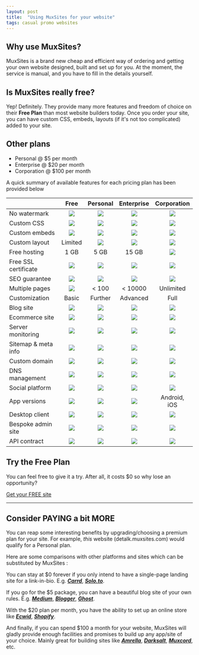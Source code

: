 ```yaml
---
layout: post
title:  "Using MuxSites for your website"
tags: casual promo websites
---
```


## Why use MuxSites?
MuxSites is a brand new cheap and efficient way of ordering and getting your own website designed, built and set up for you. At the moment, the service is manual, and you have to fill in the details yourself.

## Is MuxSites really free?
Yep! Definitely. They provide many more features and freedom of choice on their **Free Plan** than most website builders today. Once you order your site, you can have custom CSS, embeds, layouts (if it's not too complicated) added to your site.

<!-- A summary of the **Free Plan** on MuxSites :
![](  https://detalk.muxsites.com/images/circletick.png) No watermark
![](  https://detalk.muxsites.com/images/circletick.png) Custom CSS
![](  https://detalk.muxsites.com/images/circletick.png) Custom embeds
![](  https://detalk.muxsites.com/images/circletick.png) Custom layout (depends on complexity)
![](  https://detalk.muxsites.com/images/circletick.png) Free hosting (upto 1 GB)
![](  https://detalk.muxsites.com/images/circletick.png) Free subdomain `[yoursitename].muxsites.com`, e.g. detalk.muxsites.com, amrella.muxsites.com
![](  https://detalk.muxsites.com/images/circlecross.png) Free SSL certificate (https)
![](  https://detalk.muxsites.com/images/circlecross.png) SEO guarantee
![](  https://detalk.muxsites.com/images/circlecross.png) Multiple pages
![](  https://detalk.muxsites.com/images/circlecross.png) Further customization -->

## Other plans
* Personal @ $5 per month
* Enterprise @ $20 per month
* Corporation @ $100 per month

A quick summary of available features for each pricing plan has been provided below

| | Free | Personal | Enterprise | Corporation |
|     :---      |     :---:      |     :---:      |     :---:     |     :---:     |
| No watermark   | ![]( https://detalk.muxsites.com/images/circletick.png)     | ![](  https://detalk.muxsites.com/images/circletick.png)    | ![](  https://detalk.muxsites.com/images/circletick.png) | ![](  https://detalk.muxsites.com/images/circletick.png) |
| Custom CSS     | ![](  https://detalk.muxsites.com/images/circletick.png) | ![](  https://detalk.muxsites.com/images/circletick.png) | ![](  https://detalk.muxsites.com/images/circletick.png) | ![](  https://detalk.muxsites.com/images/circletick.png) |
| Custom embeds     | ![](  https://detalk.muxsites.com/images/circletick.png) | ![](  https://detalk.muxsites.com/images/circletick.png) | ![](  https://detalk.muxsites.com/images/circletick.png) | ![](  https://detalk.muxsites.com/images/circletick.png) |
| Custom layout     | Limited | ![](  https://detalk.muxsites.com/images/circletick.png) | ![](  https://detalk.muxsites.com/images/circletick.png) | ![](  https://detalk.muxsites.com/images/circletick.png) |
| Free hosting | 1 GB | 5 GB | 15 GB | ![](  https://detalk.muxsites.com/images/circlecross.png) |
| Free SSL certificate | ![](  https://detalk.muxsites.com/images/circletick.png) | ![](  https://detalk.muxsites.com/images/circlecross.png) | ![](  https://detalk.muxsites.com/images/circletick.png) | ![](  https://detalk.muxsites.com/images/circletick.png) |
| SEO guarantee | ![](  https://detalk.muxsites.com/images/circlecross.png) | ![](  https://detalk.muxsites.com/images/circletick.png) | ![](  https://detalk.muxsites.com/images/circletick.png) | ![](  https://detalk.muxsites.com/images/circletick.png) |
| Multiple pages | ![](  https://detalk.muxsites.com/images/circlecross.png) | < 100 | < 10000 | Unlimited |
| Customization | Basic | Further | Advanced | Full |
| Blog site | ![](  https://detalk.muxsites.com/images/circlecross.png) | ![](  https://detalk.muxsites.com/images/circletick.png) | ![](  https://detalk.muxsites.com/images/circletick.png) | ![](  https://detalk.muxsites.com/images/circletick.png) |
| Ecommerce site | ![](  https://detalk.muxsites.com/images/circlecross.png) | ![](  https://detalk.muxsites.com/images/circlecross.png) | ![](  https://detalk.muxsites.com/images/circletick.png) | ![](  https://detalk.muxsites.com/images/circletick.png) |
| Server monitoring | ![](  https://detalk.muxsites.com/images/circlecross.png) | ![](  https://detalk.muxsites.com/images/circlecross.png) | ![](  https://detalk.muxsites.com/images/circletick.png) | ![](  https://detalk.muxsites.com/images/circletick.png) |
| Sitemap & meta info | ![](  https://detalk.muxsites.com/images/circlecross.png) | ![](  https://detalk.muxsites.com/images/circlecross.png) | ![](  https://detalk.muxsites.com/images/circletick.png) | ![](  https://detalk.muxsites.com/images/circletick.png) |
| Custom domain | ![](  https://detalk.muxsites.com/images/circlecross.png) | ![](  https://detalk.muxsites.com/images/circlecross.png) | ![](  https://detalk.muxsites.com/images/circletick.png) | ![](  https://detalk.muxsites.com/images/circletick.png) |
| DNS management | ![](  https://detalk.muxsites.com/images/circlecross.png) | ![](  https://detalk.muxsites.com/images/circlecross.png) | ![](  https://detalk.muxsites.com/images/circletick.png) | ![](  https://detalk.muxsites.com/images/circletick.png) |
| Social platform | ![](  https://detalk.muxsites.com/images/circlecross.png) | ![](  https://detalk.muxsites.com/images/circlecross.png) | ![](  https://detalk.muxsites.com/images/circlecross.png) | ![](  https://detalk.muxsites.com/images/circletick.png) |
| App versions | ![](  https://detalk.muxsites.com/images/circlecross.png) | ![](  https://detalk.muxsites.com/images/circlecross.png) | ![](  https://detalk.muxsites.com/images/circlecross.png) | Android, iOS |
| Desktop client | ![](  https://detalk.muxsites.com/images/circlecross.png) | ![](  https://detalk.muxsites.com/images/circlecross.png) | ![](  https://detalk.muxsites.com/images/circlecross.png) | ![](  https://detalk.muxsites.com/images/circletick.png) |
| Bespoke admin site | ![](  https://detalk.muxsites.com/images/circlecross.png) | ![](  https://detalk.muxsites.com/images/circlecross.png) | ![](  https://detalk.muxsites.com/images/circlecross.png) | ![](  https://detalk.muxsites.com/images/circletick.png) |
| API contract | ![](  https://detalk.muxsites.com/images/circlecross.png) | ![](  https://detalk.muxsites.com/images/circlecross.png) | ![](  https://detalk.muxsites.com/images/circlecross.png) | ![](  https://detalk.muxsites.com/images/circlecross.png) |

<!-- ![](  https://detalk.muxsites.com/images/circletick.png) Everything from **Free**
![](  https://detalk.muxsites.com/images/circletick.png) SEO guarantee
![](  https://detalk.muxsites.com/images/circletick.png) Multiple pages
![](  https://detalk.muxsites.com/images/circletick.png) Blog site
![](  https://detalk.muxsites.com/images/circletick.png) Hosting (upto 5 GB)
![](  https://detalk.muxsites.com/images/circletick.png) Further customization
![](  https://detalk.muxsites.com/images/circlecross.png) Ecommerce site
![](  https://detalk.muxsites.com/images/circlecross.png) Server monitoring
![](  https://detalk.muxsites.com/images/circlecross.png) Sitemap and meta info
* ![](  https://detalk.muxsites.com/images/circletick.png) Everything from **Personal**
* ![](  https://detalk.muxsites.com/images/circletick.png) Hosting (upto 15 GB)
* ![](  https://detalk.muxsites.com/images/circletick.png) Ecommerce site
* ![](  https://detalk.muxsites.com/images/circletick.png) Full customization
* ![](  https://detalk.muxsites.com/images/circletick.png) Server monitoring
* ![](  https://detalk.muxsites.com/images/circletick.png) Sitemap and meta info
* ![](  https://detalk.muxsites.com/images/circletick.png) Custom domain (`[anyname].com`,`[anyname].org`)
* ![](  https://detalk.muxsites.com/images/circletick.png) DNS management
* ![](  https://detalk.muxsites.com/images/circlecross.png) Social platform
* ![](  https://detalk.muxsites.com/images/circlecross.png) App versions
* ![](  https://detalk.muxsites.com/images/circlecross.png) Bespoke admin software/site
![](  https://detalk.muxsites.com/images/circletick.png) Everything from **Enterprise**
![](  https://detalk.muxsites.com/images/circletick.png) Social platform
![](  https://detalk.muxsites.com/images/circletick.png) Webapp included
![](  https://detalk.muxsites.com/images/circletick.png) Android app version
![](  https://detalk.muxsites.com/images/circletick.png) iOS app version
![](  https://detalk.muxsites.com/images/circletick.png) Desktop client
![](  https://detalk.muxsites.com/images/circletick.png) Bespoke admin software/site
![](  https://detalk.muxsites.com/images/circletick.png) Any extra features -->

## Try the Free Plan
You can feel free to give it a try. After all, it costs $0 so why lose an opportunity?

[Get your FREE site](https://muxworks.gumroad.com/l/free-site)

------

## Consider PAYING a bit MORE
You can reap some interesting benefits by upgrading/choosing a premium plan for your site. For example, *this* website (detalk.muxsites.com) would qualify for a Personal plan.

Here are some comparisons with other platforms and sites which can be substituted by MuxSites :

You can stay at $0 forever if you only intend to have a single-page landing site for a link-in-bio. E.g. [***Carrd***](https://carrd.co/), [***Solo.to***](https://solo.to/).

If you go for the $5 package, you can have a beautiful blog site of your own rules. E.g. [***Medium***](https://medium.com/), [***Blogger***](https://blogger.com), [***Ghost***](https://ghost.org).

With the $20 plan per month, you have the ability to set up an online store like [***Ecwid***](https://www.ecwid.com/), [***Shopify***](https://www.shopify.ca/).

And finally, if you can spend $100 a month for your website, MuxSites will gladly provide enough facilities and promises to build up any app/site of your choice. Mainly great for building sites like [***Amrella***](https://amrella.muxworks.com), [***Darksalt***](https://darksalt.bubbleapps.io), [***Muxcord***](https://muxcord.apps.muxworks.com), etc.
